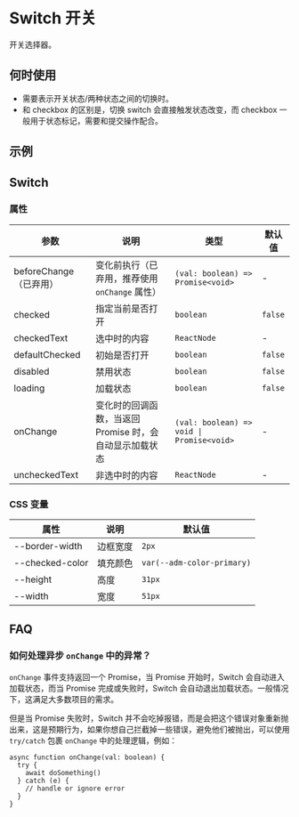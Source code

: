 # Switch 开关

开关选择器。

## 何时使用

- 需要表示开关状态/两种状态之间的切换时。
- 和 checkbox 的区别是，切换 switch 会直接触发状态改变，而 checkbox 一般用于状态标记，需要和提交操作配合。

## 示例

<code src="./demos/demo1.tsx"></code>

<code src="./demos/demo2.tsx"></code>

## Switch

### 属性

| 参数                   | 说明                                                    | 类型                                      | 默认值  |
| ---------------------- | ------------------------------------------------------- | ----------------------------------------- | ------- |
| beforeChange（已弃用） | 变化前执行（已弃用，推荐使用 `onChange` 属性）          | `(val: boolean) => Promise<void>`         | -       |
| checked                | 指定当前是否打开                                        | `boolean`                                 | `false` |
| checkedText            | 选中时的内容                                            | `ReactNode`                               | -       |
| defaultChecked         | 初始是否打开                                            | `boolean`                                 | `false` |
| disabled               | 禁用状态                                                | `boolean`                                 | `false` |
| loading                | 加载状态                                                | `boolean`                                 | `false` |
| onChange               | 变化时的回调函数，当返回 Promise 时，会自动显示加载状态 | `(val: boolean) => void \| Promise<void>` | -       |
| uncheckedText          | 非选中时的内容                                          | `ReactNode`                               | -       |

### CSS 变量

| 属性            | 说明     | 默认值                     |
| --------------- | -------- | -------------------------- |
| --border-width  | 边框宽度 | `2px`                      |
| --checked-color | 填充颜色 | `var(--adm-color-primary)` |
| --height        | 高度     | `31px`                     |
| --width         | 宽度     | `51px`                     |

## FAQ

### 如何处理异步 `onChange` 中的异常？

`onChange` 事件支持返回一个 Promise，当 Promise 开始时，Switch 会自动进入加载状态，而当 Promise 完成或失败时，Switch 会自动退出加载状态。一般情况下，这满足大多数项目的需求。

但是当 Promise 失败时，Switch 并不会吃掉报错，而是会把这个错误对象重新抛出来，这是预期行为，如果你想自己拦截掉一些错误，避免他们被抛出，可以使用 `try/catch` 包裹 `onChange` 中的处理逻辑，例如：

```tsx
async function onChange(val: boolean) {
  try {
    await doSomething()
  } catch (e) {
    // handle or ignore error
  }
}
```
